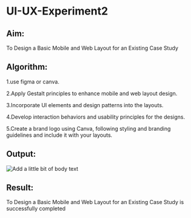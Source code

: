 # UI-UX-Experiment2

## Aim:
To Design a Basic Mobile and Web Layout for an Existing Case Study
## Algorithm:
1.use figma or canva.

2.Apply Gestalt principles to enhance mobile and web layout design.

3.Incorporate UI elements and design patterns into the layouts.

4.Develop interaction behaviors and usability principles for the designs.

5.Create a brand logo using Canva, following styling and branding guidelines and include it with your layouts.

## Output:

![Add a little bit of body text](https://github.com/user-attachments/assets/8631c7b1-01d3-437e-b73c-606a9baf6e1f)

## Result:
To Design a Basic Mobile and Web Layout for an Existing Case Study is successfully completed

